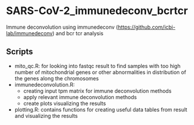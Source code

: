 # SARS-CoV-2_immunedeconv_bcrtcr
Immune deconvolution using immunedeconv (https://github.com/icbi-lab/immunedeconv) and bcr tcr analysis

## Scripts
* mito_qc.R: for looking into fastqc result to find samples with too high number of mitochondrial genes or other abnormalities in distribution of the genes along the chromosomes
* immunedeconvolution.R: 
  - creating input tpm matrix for immune deconvolution methods
  - apply relevant immune deconvolution methods
  - create plots visualizing the results
* plotting.R: contains functions for creating useful data tables from result and visualizing the results
